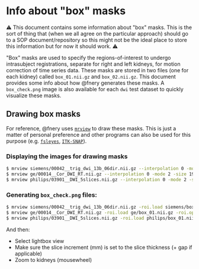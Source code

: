 # Info about "box" masks



:warning:
This document contains some information about "box" masks. This is the sort of thing that (when we all agree on the particular approach) should go to a SOP document/repository so this might not be the ideal place to store this information but for now it should work.
:warning:

"Box" masks are used to specify the regions-of-interest to undergo intrasubject registrations, separate for right and left kidneys, for motion correction of time series data. These masks are stored in two files (one for each kidney) called `box_01.nii.gz` and `box_02.nii.gz`. This document provides some info about how @fnery generates these masks. A `box_check.png` image is also available for each `dwi` test dataset to quickly visualize these masks.

## Drawing box masks

For reference, @fnery uses [`mrview`](https://mrtrix.readthedocs.io/en/latest/reference/commands/mrview.html) to draw these masks. This is just a matter of personal preference and other programs can also be used for this purpose (e.g. [`fsleyes`](https://fsl.fmrib.ox.ac.uk/fsl/fslwiki/FSLeyes), [`ITK-SNAP`](http://www.itksnap.org/pmwiki/pmwiki.php)).

### Displaying the images for drawing masks

```bash
$ mrview siemens/00042__trig_dwi_13b_06dir.nii.gz --interpolation 0 -mode 2 -size 1920,1000 -position 0,27 &
$ mrview ge/00014__Cor_DWI_RT.nii.gz --interpolation 0 -mode 2 -size 1920,1000 -position 0,27
$ mrview philips/03901__DWI_5slices.nii.gz --interpolation 0 -mode 2 -size 1920,1000 -position 0,27 &
```

### Generating `box_check.png` files:

```bash
$ mrview siemens/00042__trig_dwi_13b_06dir.nii.gz -roi.load siemens/box_01.nii.gz -roi.opacity 0.07 -roi.colour 1,0,0 -roi.load siemens/box_02.nii.gz -roi.opacity 0.07 -roi.colour 0,1,0 &
$ mrview ge/00014__Cor_DWI_RT.nii.gz -roi.load ge/box_01.nii.gz -roi.opacity 0.07 -roi.colour 1,0,0 -roi.load ge/box_02.nii.gz -roi.opacity 0.07 -roi.colour 0,1,0 &
$ mrview philips/03901__DWI_5slices.nii.gz -roi.load philips/box_01.nii.gz -roi.opacity 0.07 -roi.colour 1,0,0 -roi.load philips/box_02.nii.gz -roi.opacity 0.07 -roi.colour 0,1,0 &
```

And then:

* Select lightbox view
* Make sure the slice increment (mm) is set to the slice thickness (+ gap if applicable)
* Zoom to kidneys (mousewheel)
